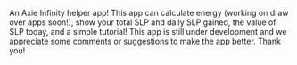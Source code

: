 An Axie Infinity helper app! This app can calculate energy (working on draw over apps soon!), show your total SLP and daily SLP gained, the value of SLP today, and a simple tutorial!
This app is still under development and we appreciate some comments or suggestions to make the app better.
Thank you!
